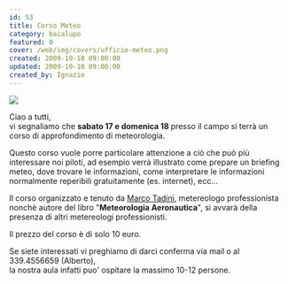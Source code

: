 ```yaml
---
id: 53
title: Corso Meteo
category: baialupo
featured: 0
cover: /web/img/covers/ufficio-meteo.png
created: 2009-10-10 09:00:00
updated: 2009-10-10 09:00:00
created_by: Ignazio
---
```


<img  src="/web/img/covers/ufficio-meteo.png" class="float-start mr-3 mb-3 w-[180px]"/>

Ciao a tutti,<br>
vi segnaliamo che <strong> sabato 17 e domenica 18 </strong> presso il campo si terrà un corso di approfondimento di meteorologia.

Questo corso vuole porre particolare attenzione a ciò che può più interessare noi piloti, ad esempio verrà illustrato come prepare un briefing meteo, dove trovare le informazioni, come interpretare le informazioni normalmente reperibili gratuitamente (es. internet), ecc...

Il corso organizzato e tenuto da <a href="https://www.ufficiometeo.it/" target="_blank" title="Ufficio Meteo">Marco Tadini</a>, metereologo professionista nonchè autore del libro "<strong>Meteorologia Aeronautica</strong>", si avvarà della presenza di altri metereologi professionisti.

Il prezzo del corso è di solo 10 euro.

Se siete interessati vi preghiamo di darci conferma via mail o al 339.4556659 (Alberto), <br>
la nostra aula infatti puo' ospitare la massimo 10-12 persone.
